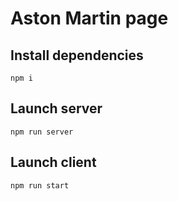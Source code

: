# Aston Martin page

## Install dependencies
```
npm i
```

## Launch server
```
npm run server
```

## Launch client 
```
npm run start
```